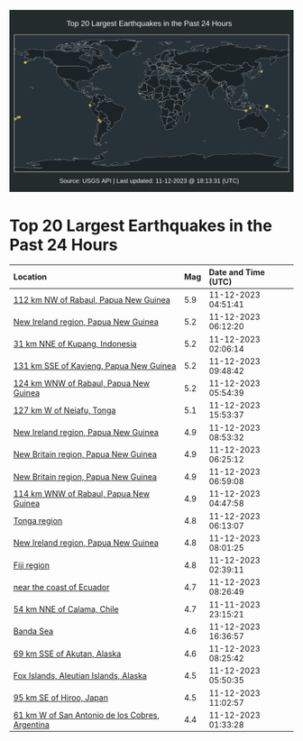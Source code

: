 ![Map](./map.png)

# Top 20 Largest Earthquakes in the Past 24 Hours

| Location | Mag | Date and Time (UTC) |
|:---|:---|:---|
| [112 km NW of Rabaul, Papua New Guinea](https://earthquake.usgs.gov/earthquakes/eventpage/us7000laff) | 5.9 | 11-12-2023 04:51:41 |
| [New Ireland region, Papua New Guinea](https://earthquake.usgs.gov/earthquakes/eventpage/us7000laft) | 5.2 | 11-12-2023 06:12:20 |
| [31 km NNE of Kupang, Indonesia](https://earthquake.usgs.gov/earthquakes/eventpage/us7000laer) | 5.2 | 11-12-2023 02:06:14 |
| [131 km SSE of Kavieng, Papua New Guinea](https://earthquake.usgs.gov/earthquakes/eventpage/us7000lagg) | 5.2 | 11-12-2023 09:48:42 |
| [124 km WNW of Rabaul, Papua New Guinea](https://earthquake.usgs.gov/earthquakes/eventpage/us7000lafn) | 5.2 | 11-12-2023 05:54:39 |
| [127 km W of Neiafu, Tonga](https://earthquake.usgs.gov/earthquakes/eventpage/us7000lahd) | 5.1 | 11-12-2023 15:53:37 |
| [New Ireland region, Papua New Guinea](https://earthquake.usgs.gov/earthquakes/eventpage/us7000lage) | 4.9 | 11-12-2023 08:53:32 |
| [New Britain region, Papua New Guinea](https://earthquake.usgs.gov/earthquakes/eventpage/us7000lagd) | 4.9 | 11-12-2023 06:25:12 |
| [New Britain region, Papua New Guinea](https://earthquake.usgs.gov/earthquakes/eventpage/us7000lag1) | 4.9 | 11-12-2023 06:59:08 |
| [114 km WNW of Rabaul, Papua New Guinea](https://earthquake.usgs.gov/earthquakes/eventpage/us7000lafc) | 4.9 | 11-12-2023 04:47:58 |
| [Tonga region](https://earthquake.usgs.gov/earthquakes/eventpage/us7000lafr) | 4.8 | 11-12-2023 06:13:07 |
| [New Ireland region, Papua New Guinea](https://earthquake.usgs.gov/earthquakes/eventpage/us7000lag8) | 4.8 | 11-12-2023 08:01:25 |
| [Fiji region](https://earthquake.usgs.gov/earthquakes/eventpage/us7000laex) | 4.8 | 11-12-2023 02:39:11 |
| [near the coast of Ecuador](https://earthquake.usgs.gov/earthquakes/eventpage/us7000lagc) | 4.7 | 11-12-2023 08:26:49 |
| [54 km NNE of Calama, Chile](https://earthquake.usgs.gov/earthquakes/eventpage/us7000laeb) | 4.7 | 11-11-2023 23:15:21 |
| [Banda Sea](https://earthquake.usgs.gov/earthquakes/eventpage/us7000lahj) | 4.6 | 11-12-2023 16:36:57 |
| [69 km SSE of Akutan, Alaska](https://earthquake.usgs.gov/earthquakes/eventpage/us7000laga) | 4.6 | 11-12-2023 08:25:42 |
| [Fox Islands, Aleutian Islands, Alaska](https://earthquake.usgs.gov/earthquakes/eventpage/us7000lafm) | 4.5 | 11-12-2023 05:50:35 |
| [95 km SE of Hiroo, Japan](https://earthquake.usgs.gov/earthquakes/eventpage/us7000lags) | 4.5 | 11-12-2023 11:02:57 |
| [61 km W of San Antonio de los Cobres, Argentina](https://earthquake.usgs.gov/earthquakes/eventpage/us7000laem) | 4.4 | 11-12-2023 01:33:28 |
